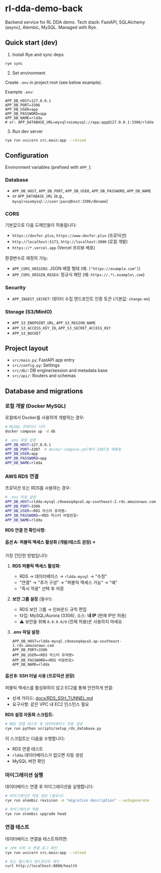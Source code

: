 # rl-dda-demo-back

Backend service for RL DDA demo. Tech stack: FastAPI, SQLAlchemy (async), Alembic, MySQL. Managed with Rye.

## Quick start (dev)

1) Install Rye and sync deps

```bash
rye sync
```

2) Set environment

Create `.env` in project root (see below example).

Example `.env`:

```
APP_DB_HOST=127.0.0.1
APP_DB_PORT=3306
APP_DB_USER=app
APP_DB_PASSWORD=app
APP_DB_NAME=rldda
# or: APP_DATABASE_URL=mysql+aiomysql://app:app@127.0.0.1:3306/rldda
```

3) Run dev server

```bash
rye run uvicorn src.main:app --reload
```

## Configuration

Environment variables (prefixed with `APP_`):

### Database
- `APP_DB_HOST`, `APP_DB_PORT`, `APP_DB_USER`, `APP_DB_PASSWORD`, `APP_DB_NAME`
- or `APP_DATABASE_URL` (e.g., `mysql+aiomysql://user:pass@host:3306/dbname`)

### CORS
기본값으로 다음 도메인들이 허용됩니다:
- `https://devfor.plus`, `https://www.devfor.plus` (프로덕션)
- `http://localhost:5173`, `http://localhost:3000` (로컬 개발)
- `https://*.vercel.app` (Vercel 프리뷰 배포)

환경변수로 재정의 가능:
- `APP_CORS_ORIGINS`: JSON 배열 형태 (예: `["https://example.com"]`)
- `APP_CORS_ORIGIN_REGEX`: 정규식 패턴 (예: `https://.*\.example\.com`)

### Security
- `APP_INGEST_SECRET`: 데이터 수집 엔드포인트 인증 토큰 (기본값: `change-me`)

### Storage (S3/MinIO)
- `APP_S3_ENDPOINT_URL`, `APP_S3_REGION_NAME`
- `APP_S3_ACCESS_KEY_ID`, `APP_S3_SECRET_ACCESS_KEY`
- `APP_S3_BUCKET`

## Project layout

- `src/main.py`: FastAPI app entry
- `src/config.py`: Settings
- `src/db/`: DB engine/session and metadata base
- `src/api/`: Routers and schemas

## Database and migrations

### 로컬 개발 (Docker MySQL)

로컬에서 Docker를 사용하여 개발하는 경우:

```bash
# MySQL 컨테이너 시작
docker compose up -d db

# .env 파일 설정
APP_DB_HOST=127.0.0.1
APP_DB_PORT=3307  # docker-compose.yml에서 3307로 매핑됨
APP_DB_USER=app
APP_DB_PASSWORD=app
APP_DB_NAME=rldda
```

### AWS RDS 연결

프로덕션 또는 RDS를 사용하는 경우:

```bash
# .env 파일 설정
APP_DB_HOST=rldda-mysql.c9oeooq4qva3.ap-southeast-2.rds.amazonaws.com
APP_DB_PORT=3306
APP_DB_USER=<RDS 마스터 유저명>
APP_DB_PASSWORD=<RDS 마스터 비밀번호>
APP_DB_NAME=rldda
```

**RDS 연결 전 확인사항:**

#### 옵션 A: 퍼블릭 액세스 활성화 (개발/테스트 권장) ⭐

가장 간단한 방법입니다:

1. **RDS 퍼블릭 액세스 활성화**:
   - RDS → 데이터베이스 → `rldda-mysql` → "수정"
   - "연결" → "추가 구성" → "퍼블릭 액세스 가능" → "예"
   - "즉시 적용" 선택 후 저장

2. **보안 그룹 설정** (필수!):
   - RDS 보안 그룹 → 인바운드 규칙 편집
   - 타입: MySQL/Aurora (3306), 소스: **내 IP** (현재 IP만 허용)
   - ⚠️ 보안을 위해 `0.0.0.0/0` (전체 허용)은 사용하지 마세요

3. **.env 파일 설정**:
   ```env
   APP_DB_HOST=rldda-mysql.c9oeooq4qva3.ap-southeast-2.rds.amazonaws.com
   APP_DB_PORT=3306
   APP_DB_USER=<RDS 마스터 유저명>
   APP_DB_PASSWORD=<RDS 비밀번호>
   APP_DB_NAME=rldda
   ```

#### 옵션 B: SSH 터널 사용 (프로덕션 권장)

퍼블릭 액세스를 활성화하지 않고 EC2를 통해 안전하게 연결:

- 상세 가이드: [docs/RDS_SSH_TUNNEL.md](docs/RDS_SSH_TUNNEL.md)
- 요구사항: 같은 VPC 내 EC2 인스턴스 필요

**RDS 설정 자동화 스크립트:**

```bash
# RDS 연결 테스트 및 데이터베이스 자동 생성
rye run python scripts/setup_rds_database.py
```

이 스크립트는 다음을 수행합니다:
- RDS 연결 테스트
- `rldda` 데이터베이스가 없으면 자동 생성
- MySQL 버전 확인

### 마이그레이션 실행

데이터베이스 연결 후 마이그레이션을 실행합니다:

```bash
# 마이그레이션 자동 생성 (필요시)
rye run alembic revision -m "migration description" --autogenerate

# 마이그레이션 적용
rye run alembic upgrade head
```

### 연결 테스트

데이터베이스 연결을 테스트하려면:

```bash
# 서버 시작 시 연결 로그 확인
rye run uvicorn src.main:app --reload

# 또는 헬스체크 엔드포인트 확인
curl http://localhost:8000/health
```


